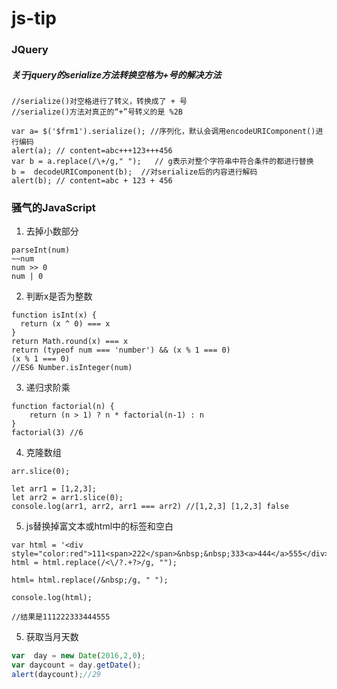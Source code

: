 # js-tip
### JQuery
##### 关于jquery的serialize方法转换空格为+号的解决方法
```text
//serialize()对空格进行了转义，转换成了 + 号
//serialize()方法对真正的“+”号转义的是 %2B

var a= $('$frm1').serialize(); //序列化，默认会调用encodeURIComponent()进行编码
alert(a); // content=abc+++123+++456
var b = a.replace(/\+/g," ");   // g表示对整个字符串中符合条件的都进行替换
b =  decodeURIComponent(b);  //对serialize后的内容进行解码
alert(b); // content=abc + 123 + 456
```
### 骚气的JavaScript
1. 去掉小数部分
```text
parseInt(num)
~~num
num >> 0
num | 0
```
2. 判断x是否为整数
```text
function isInt(x) {
  return (x ^ 0) === x
}
return Math.round(x) === x
return (typeof num === 'number') && (x % 1 === 0)
(x % 1 === 0)
//ES6 Number.isInteger(num)
```
3. 递归求阶乘
```text
function factorial(n) {
    return (n > 1) ? n * factorial(n-1) : n
}
factorial(3) //6
```
4. 克隆数组
```text
arr.slice(0);

let arr1 = [1,2,3];
let arr2 = arr1.slice(0);
console.log(arr1, arr2, arr1 === arr2) //[1,2,3] [1,2,3] false
```
5. js替换掉富文本或html中的标签和空白
```text
var html = '<div style="color:red">111<span>222</span>&nbsp;&nbsp;333<a>444</a>555</div>';
html = html.replace(/<\/?.+?>/g, "");

html= html.replace(/&nbsp;/g, " ");

console.log(html);

//结果是111222333444555 
```
5. 获取当月天数
```js
var  day = new Date(2016,2,0);
var daycount = day.getDate();
alert(daycount);//29
```
